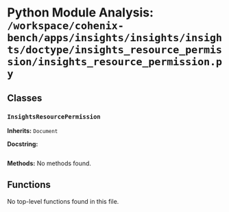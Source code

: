 # Python Module Analysis: `/workspace/cohenix-bench/apps/insights/insights/insights/doctype/insights_resource_permission/insights_resource_permission.py`

## Classes

### `InsightsResourcePermission`
**Inherits:** `Document`


**Docstring:**
```

```

**Methods:**
No methods found.




## Functions

No top-level functions found in this file.
